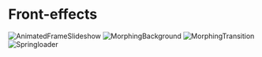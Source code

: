 # Front-effects

![AnimatedFrameSlideshow](http://tympanus.net/Development/AnimatedFrameSlideshow/)
![MorphingBackground](https://tympanus.net/Development/MorphingBackgroundShapes/)
![MorphingTransition](https://tympanus.net/Development/MorphingPageTransition/)
![Springloader](http://tympanus.net/Tutorials/SpringLoaders/)
